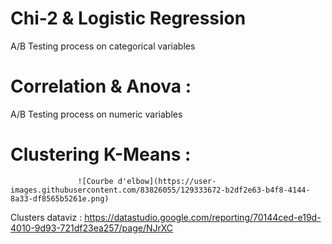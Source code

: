 # Chi-2 & Logistic Regression
A/B Testing process on categorical variables
# Correlation & Anova :
A/B Testing process on numeric variables
# Clustering K-Means :

                   ![Courbe d'elbow](https://user-images.githubusercontent.com/83826055/129333672-b2df2e63-b4f8-4144-8a33-df8565b5261e.png)

Clusters dataviz : https://datastudio.google.com/reporting/70144ced-e19d-4010-9d93-721df23ea257/page/NJrXC
